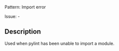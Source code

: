 Pattern: Import error

Issue: -

## Description

Used when pylint has been unable to import a module.